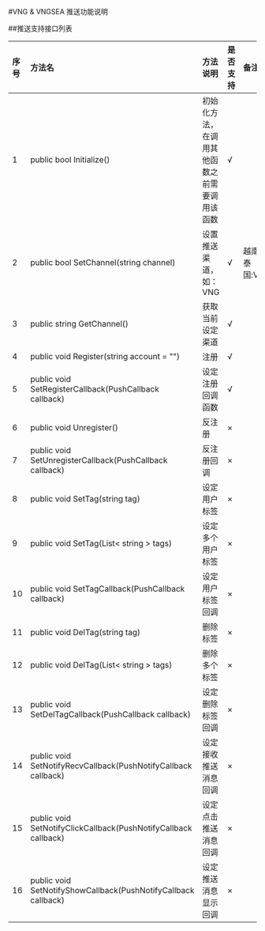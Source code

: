 
#VNG & VNGSEA 推送功能说明

##推送支持接口列表

|序号|方法名|方法说明|是否支持| 备注|
|:--|:--|:--|:--|:--|
|1| public bool Initialize() | 初始化方法，在调用其他函数之前需要调用该函数 | √||    
| 2|public bool SetChannel(string channel) | 设置推送渠道，如：VNG |√| 越南:   VNG     ,   <br> 泰国:VNGSEA|     
| 3|public string GetChannel() | 获取当前设定渠道 |√||      
| 4|public void Register(string account = "") | 注册 |√||        
| 5|public void SetRegisterCallback(PushCallback callback) | 设定注册回调函数 |√||        
| 6|public void Unregister() | 反注册 | × | |      
| 7|public void SetUnregisterCallback(PushCallback callback) | 反注册回调 | × | |    
| 8|public void SetTag(string tag) | 设定用户标签 | × | |    
| 9|public void SetTag(List< string > tags) | 设定多个用户标签 | × | |     
| 10|public void SetTagCallback(PushCallback callback) | 设定用户标签回调 | × | |   
| 11|public void DelTag(string tag) | 删除标签 | × | |     
| 12|public void DelTag(List< string > tags) | 删除多个标签 | × | |    
| 13|public void SetDelTagCallback(PushCallback callback) | 设定删除标签回调 | × | |   
| 14|public void SetNotifyRecvCallback(PushNotifyCallback callback) | 设定接收推送消息回调 | × | |     
| 15|public void SetNotifyClickCallback(PushNotifyCallback callback) | 设定点击推送消息回调 | × | |    
| 16|public void SetNotifyShowCallback(PushNotifyCallback callback) | 设定推送消息显示回调 | × | |
